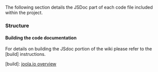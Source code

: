 The following section details the JSDoc part of each code file included within the project.

### Structure


#### Building the code documentation
For details on building the JSdoc portion of the wiki please refer to the [build] instructions.

[build]: [joola.io overview](technical-docs-build-docs)